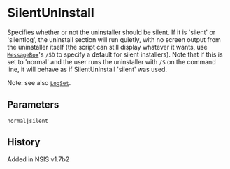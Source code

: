 # SilentUnInstall

Specifies whether or not the uninstaller should be silent. If it is 'silent' or 'silentlog', the uninstall section will run quietly, with no screen output from the uninstaller itself (the script can still display whatever it wants, use [`MessageBox`][1]'s `/SD` to specify a default for silent installers). Note that if this is set to 'normal' and the user runs the uninstaller with `/S` on the command line, it will behave as if SilentUnInstall 'silent' was used.

Note: see also [`LogSet`][2].

## Parameters

    normal|silent

## History

Added in NSIS v1.7b2

[1]: MessageBox.md
[2]: LogSet.md